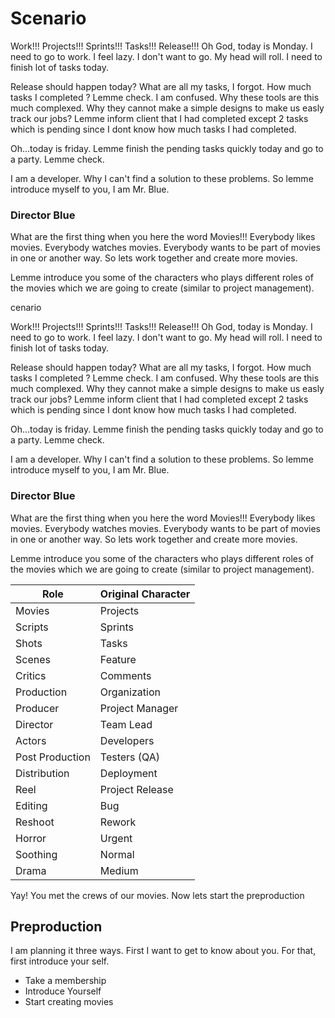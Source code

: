 # Scenario

Work!!! Projects!!! Sprints!!! Tasks!!! Release!!! Oh God, today is Monday. I need to go to work. I feel lazy. I don't want to go. My head will roll. I need to finish lot of tasks today.

Release should happen today? What are all my tasks, I forgot. How much tasks I completed ? Lemme check. I am confused. Why these tools are this much complexed. Why they cannot make a simple designs to make us easly track our jobs? Lemme inform client that I had completed except 2 tasks which is pending since I dont know how much tasks I had completed.

Oh...today is friday. Lemme finish the pending tasks quickly today and go to a party. Lemme check.

I am a developer. Why I can't find a solution to these problems. So lemme introduce myself to you, I am Mr. Blue.

### Director Blue
What are the first thing when you here the word Movies!!! Everybody likes movies. Everybody watches movies. Everybody wants to be part of movies in one or another way. So lets work together and create more movies.

Lemme introduce you some of the characters who plays different roles of the movies which we are going to create (similar to project management).

cenario

Work!!! Projects!!! Sprints!!! Tasks!!! Release!!! Oh God, today is Monday. I need to go to work. I feel lazy. I don't want to go. My head will roll. I need to finish lot of tasks today.

Release should happen today? What are all my tasks, I forgot. How much tasks I completed ? Lemme check. I am confused. Why these tools are this much complexed. Why they cannot make a simple designs to make us easly track our jobs? Lemme inform client that I had completed except 2 tasks which is pending since I dont know how much tasks I had completed.

Oh...today is friday. Lemme finish the pending tasks quickly today and go to a party. Lemme check.

I am a developer. Why I can't find a solution to these problems. So lemme introduce myself to you, I am Mr. Blue.

### Director Blue
What are the first thing when you here the word Movies!!! Everybody likes movies. Everybody watches movies. Everybody wants to be part of movies in one or another way. So lets work together and create more movies.

Lemme introduce you some of the characters who plays different roles of the movies which we are going to create (similar to project management).

| Role | Original Character |
| ------ | ------ |
| Movies | Projects |
| Scripts | Sprints |
| Shots | Tasks |
| Scenes | Feature |
| Critics | Comments |
| Production | Organization |
| Producer | Project Manager |
| Director | Team Lead |
| Actors | Developers |
| Post Production | Testers (QA) |
| Distribution | Deployment |
| Reel | Project Release |
| Editing | Bug |
| Reshoot | Rework |
| Horror | Urgent |
| Soothing | Normal |
| Drama | Medium |

Yay! You met the crews of our movies. Now lets start the preproduction

## Preproduction
I am planning it three ways. First I want to get to know about you. For that, first introduce your self.

- Take a membership
- Introduce Yourself
- Start creating movies
